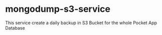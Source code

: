 # mongodump-s3-service
This service create a daily backup in S3 Bucket for the whole Pocket App Database
